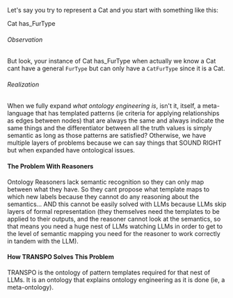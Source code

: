 Let's say you try to represent a Cat and you start with something like this:

Cat has_FurType

###### Observation
But look, your instance of Cat has_FurType when actually we know a Cat cant have a general `FurType` but can only have a `CatFurType` since it is a Cat. 

###### Realization
When we fully expand *what ontology engineering is*, isn't it, itself, a meta-language that has templated patterns (ie criteria for applying relationships as edges between nodes) that are always the same and always indicate the same things and the differentiator between all the truth values is simply semantic as long as those patterns are satisfied? Otherwise, we have multiple layers of problems because we can say things that SOUND RIGHT but when expanded have ontological issues.


#### The Problem With Reasoners
Ontology Reasoners lack semantic recognition so they can only map between what they have. So they cant propose what template maps to which new labels because they cannot do any reasoning about the semantics... AND this cannot be easily solved with LLMs because LLMs skip layers of formal representation (they themselves need the templates to be applied to their outputs, and the reasoner cannot look at the semantics, so that means you need a huge nest of LLMs watching LLMs in order to get to the level of semantic mapping you need for the reasoner to work correctly in tandem with the LLM).

#### How TRANSPO Solves This Problem
TRANSPO is the ontology of pattern templates required for that nest of LLMs. It is an ontology that explains ontology engineering as it is done (ie, a meta-ontology).
